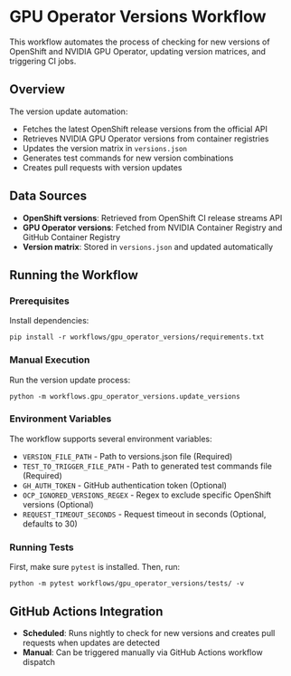 # GPU Operator Versions Workflow

This workflow automates the process of checking for new versions of OpenShift and NVIDIA GPU Operator, updating version matrices, and triggering CI jobs.

## Overview

The version update automation:
- Fetches the latest OpenShift release versions from the official API
- Retrieves NVIDIA GPU Operator versions from container registries
- Updates the version matrix in `versions.json`
- Generates test commands for new version combinations
- Creates pull requests with version updates

## Data Sources

- **OpenShift versions**: Retrieved from OpenShift CI release streams API
- **GPU Operator versions**: Fetched from NVIDIA Container Registry and GitHub Container Registry
- **Version matrix**: Stored in `versions.json` and updated automatically

## Running the Workflow

### Prerequisites

Install dependencies:

```console
pip install -r workflows/gpu_operator_versions/requirements.txt
```

### Manual Execution

Run the version update process:

```console
python -m workflows.gpu_operator_versions.update_versions
```

### Environment Variables

The workflow supports several environment variables:
- `VERSION_FILE_PATH` - Path to versions.json file (Required)
- `TEST_TO_TRIGGER_FILE_PATH` - Path to generated test commands file (Required)
- `GH_AUTH_TOKEN` - GitHub authentication token (Optional)
- `OCP_IGNORED_VERSIONS_REGEX` - Regex to exclude specific OpenShift versions (Optional)
- `REQUEST_TIMEOUT_SECONDS` - Request timeout in seconds (Optional, defaults to 30)

### Running Tests

First, make sure `pytest` is installed. Then, run:

```console
python -m pytest workflows/gpu_operator_versions/tests/ -v
```

## GitHub Actions Integration

- **Scheduled**: Runs nightly to check for new versions and creates pull requests when updates are detected
- **Manual**: Can be triggered manually via GitHub Actions workflow dispatch